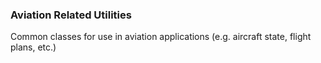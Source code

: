 ### Aviation Related Utilities

Common classes for use in aviation applications (e.g. aircraft state, flight plans, etc.)
